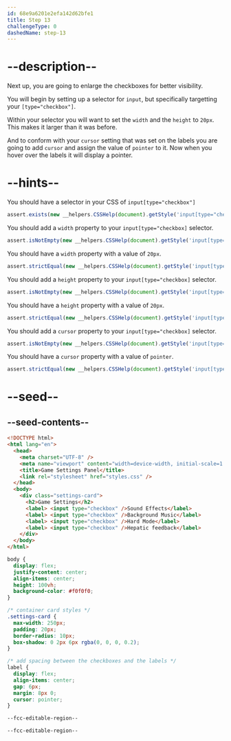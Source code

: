 ```yaml
---
id: 68e9a6201e2efa142d62bfe1
title: Step 13
challengeType: 0
dashedName: step-13
---
```


# --description--

Next up, you are going to enlarge the checkboxes for better visibility.

You will begin by setting up a selector for `input`, but specifically targetting your `[type="checkbox"]`.

Within your selector you will want to set the `width` and the `height` to `20px`. This makes it larger than it was before.

And to conform with your `cursor` setting that was set on the labels you are going to add `cursor` and assign the value of `pointer` to it. Now when you hover over the labels it will display a pointer.

# --hints--

You should have a selector in your CSS of `input[type="checkbox"]`

```js
assert.exists(new __helpers.CSSHelp(document).getStyle('input[type="checkbox"]'));
```

You should add a `width` property to your `input[type="checkbox]` selector.

```js
assert.isNotEmpty(new __helpers.CSSHelp(document).getStyle('input[type="checkbox"]')?.width);
```

You should have a `width` property with a value of `20px`.

```js
assert.strictEqual(new __helpers.CSSHelp(document).getStyle('input[type="checkbox"]')?.width, "20px");
```

You should add a `height` property to your `input[type="checkbox]` selector.

```js
assert.isNotEmpty(new __helpers.CSSHelp(document).getStyle('input[type="checkbox"]')?.height);
```

You should have a `height` property with a value of `20px`.

```js
assert.strictEqual(new __helpers.CSSHelp(document).getStyle('input[type="checkbox"]')?.height, "20px");
```

You should add a `cursor` property to your `input[type="checkbox]` selector.

```js
assert.isNotEmpty(new __helpers.CSSHelp(document).getStyle('input[type="checkbox"]')?.cursor);
```

You should have a `cursor` property with a value of `pointer`.

```js
assert.strictEqual(new __helpers.CSSHelp(document).getStyle('input[type="checkbox"]')?.cursor, "pointer");
```

# --seed--

## --seed-contents--

```html
<!DOCTYPE html>
<html lang="en">
  <head>
    <meta charset="UTF-8" />
    <meta name="viewport" content="width=device-width, initial-scale=1.0" />
    <title>Game Settings Panel</title>
    <link rel="stylesheet" href="styles.css" />
  </head>
  <body>
    <div class="settings-card">
      <h2>Game Settings</h2>
      <label> <input type="checkbox" />Sound Effects</label>
      <label> <input type="checkbox" />Background Music</label>
      <label> <input type="checkbox" />Hard Mode</label>
      <label> <input type="checkbox" />Hepatic feedback</label>
    </div>
  </body>
</html>
```

```css
body {
  display: flex;
  justify-content: center;
  align-items: center;
  height: 100vh;
  background-color: #f0f0f0;
}

/* container card styles */
.settings-card {
  max-width: 250px;
  padding: 20px;
  border-radius: 10px;
  box-shadow: 0 2px 6px rgba(0, 0, 0, 0.2);
}

/* add spacing between the checkboxes and the labels */
label {
  display: flex;
  align-items: center;
  gap: 6px;
  margin: 8px 0;
  cursor: pointer;
}

--fcc-editable-region--

--fcc-editable-region--
```
